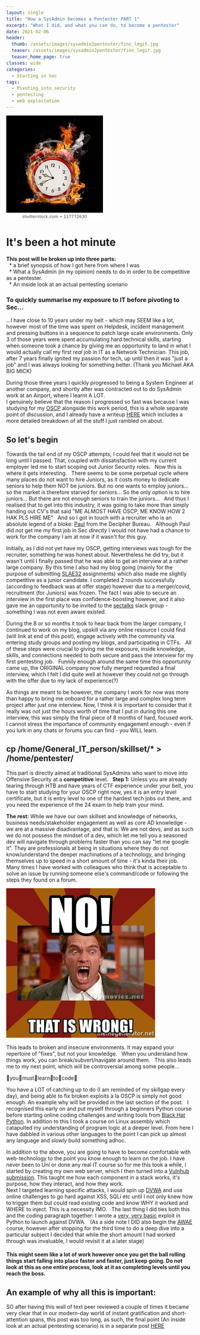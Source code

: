 ```yaml
---
layout: single
title: "How a SysAdmin becomes a Pentester PART 1"
excerpt: "What I did, and what you can do, to become a pentester"
date: 2021-02-06
header:
  thumb: /assets/images/sysadmin2pentester/finn_legit.jpg
  teaser: /assets/images/sysadmin2pentester/finn_legit.jpg
  teaser_home_page: true
classes: wide
categories:
  - Starting in Sec
tags:
  - Pivoting_into_security
  - pentesting
  - web exploitation
---
```



![Hot minute](/assets/images/sysadmin2pentester/alarm-flame-260nw-117772630.jpg)

# It's been a hot minute

__This post will be broken up into three parts:__  
  * a brief synopsis of how I got here from where I was  
  * What a SysAdmin (in my opinion) needs to do in order to be competitive as a pentester.  
  * An inside look at an actual pentesting scenario  


### To quickly summarise my exposure to IT before pivoting to Sec...
...I have close to 10 years under my belt - which may SEEM like a lot, however most of the time was spent on Helpdesk, incident management and pressing buttons in a sequence to patch large scale environments. Only 3 of those years were spent accumulating hard technical skills, starting when someone took a chance by giving me an opportunity to land in what I would actually call my first _real_ job in IT as a Network Technician. This job, after 7 years finally ignited my passion for tech, up until then it was "just a job" and I was always looking for something better. (Thank you Michael AKA BIG MICK)  

During those three years I quickly progressed to being a System Engineer at another company, and shortly after was contracted out to do SysAdmin work at an Airport, where I learnt A LOT.  
I genuinely believe that the reason I progressed so fast was because I was studying for my [OSCP](https://www.offensive-security.com/pwk-oscp/) alongside this work period, this is a whole separate point of discussion, and I already have a writeup [HERE](https://kymb0.github.io/zero-2-OSCP/) which includes a more detailed breakdown of all the stuff I just rambled on about.  

## So let's begin

Towards the tail end of my OSCP attempts, I could feel that it would not be long until I passed. That, coupled with dissatisfaction with my current employer led me to start scoping out Junior Security roles.  
Now this is where it gets interesting.  
There seems to be some perpetual cycle where many places do not want to hire Juniors, as it costs money to dedicate seniors to help them NOT be juniors.
But no one wants to employ juniors... so the market is therefore starved for seniors... So the only option is to hire juniors... But there are not enough seniors to train the juniors...  
And thus I realised that to get into this industry, it was going to take more than simply handing out CV's that said "ME ALMOST HAVE OSCP, ME KNOW HOW 2 HAK PLS HIRE ME"  
And so I got in touch with a recruiter who is an absolute legend of a bloke: [Paul](https://www.linkedin.com/in/pauljenkins-infosec/) from the Decipher Bureau.  
Although Paul did not get me my first job in Sec _directly_ I would not have had a chance to work for the company I am at now if it wasn't for this guy.  

Initially, as I did not yet have my OSCP, getting interviews was tough for the recruiter, something he was honest about. Nevertheless he did try, but it wasn't until I finally passed that he was able to get an interview at a rather large company. By this time I also had my blog going (mainly for the purpose of submitting [SLAE32](https://www.pentesteracademy.com/course?id=3) assignments) which also made me slightly competitive as a junior candidate. I completed 2 rounds successfully (according to feedback was at offer stage) however due to a merger/covid, recruitment (for Juniors) was frozen. The fact I was able to secure an interview in the first place was confidence-boosting however, and it also gave me an opportunity to be invited to the [sectalks](https://www.sectalks.org/) slack group - something I was not even aware existed.  

During the 8 or so months it took to hear back from the larger company, I continued to work on my blog, upskill via any online resource I could find (will link at end of this post), engage actively with the community via entering study groups and posting my blogs, and participating in CTFs.  
All of these steps were crucial to giving me the exposure, inside knowledge, skills, and connections needed to both secure and pass the interview for my first pentesting job.  
Funnily enough around the same time this opportunity came up, the ORIGINAL company now fully merged requested a final interview, which I felt I did quite well at however they could not go through with the offer due to my lack of experience(?)  

As things are meant to be however, the company I work for now was more than happy to bring me onboard for a rather large and complex long term project after just one interview. Now, I think it is important to consider that it really was not just the hours worth of time that I put in during this one interview, this was simply the final piece of 8 months of hard, focused work. I cannot stress the importance of community engagement enough - even if you lurk in any chats or forums you can find - you WILL learn.  

## cp /home/General_IT_person/skillset/* > /home/pentester/

This part is directly aimed at traditional SysAdmins who want to move into Offensive Security at a __competitive__ level.  
__Step 1:__ Unless you are already tearing through HTB and have years of CTF experience under your belt, you have to start studying for your OSCP right now, yes it is an entry level certificate, but it is entry level to one of the hardest tech jobs out there, and you need the experience of the 24 exam to help train your mind.  

__The rest:__ While we have our own skillset and knowledge of networks, business needs/stakeholder engagement as well as core AD knowledge - we are at a massive disadvantage, and that is: We are not devs, and as such we do not possess the mindset of a dev, which let me tell you a seasoned dev will navigate through problems faster than you can say "let me google it". They are professionals at being in situations where they do not know/understand the deeper machinations of a technology, and bringing themselves up to speed in a short amount of time - it's kinda their job.  
Many times I have worked with colleagues who think that is acceptable to solve an issue by running someone else's command/code or following the steps they found on a forum.  

![WRONG](/assets/images/sysadmin2pentester/no-that-is-wrong.jpg)

This leads to broken and insecure environments. It may expand your repertoire of "fixes", but not your knowledge.  
When you understand how things work, you can break/subvert/navigate around them.  
This also leads me to my next point, which will be controversial among some people...  

:clap:you:clap:must:clap:learn:clap:to:clap:code:clap:  

You have a LOT of catching up to do (I am reminded of my skillgap every day), and being able to fix broken exploits à la OSCP is simply not good enough. An example why will be provided in the last section of the post.  
I recognised this early on and put myself through a beginners Python course before starting online coding challenges and writing tools from [Black Hat Python](https://nostarch.com/blackhatpython). In addition to this I took a course on Linux assembly which catapulted my understanding of program logic at a deeper level. From here I have dabbled in various other languages to the point I can pick up almost any language and _slowly_ build something adhoc.  

In addition to the above, you are going to have to become comfortable with web-technology to the point you know enough to learn on the job. I have never been to Uni or done any real IT course so for me this took a while, I started by creating my own web server, which I then turned into a [Vulnhub submission](https://www.vulnhub.com/entry/stripes-1,468/). This taught me how each component in a stack works, it's purpose, how they interact, and how they work.  
Next I targeted learning specific attacks, I would spin up [DVWA](https://github.com/digininja/DVWA) and use online challenges to go hard against XSS, SQLi etc until I not only knew how to trigger them but could read existing code and know WHY it worked and WHERE to inject. This is a necessity IMO.  
The last thing I did ties both this and the coding paragraph together: I wrote a [very, very basic](https://github.com/kymb0/General_code_repo/blob/master/Code_templates/bypass_csrf_into_sqli.py) exploit in Python to launch against DVWA.  
(As a side note I DID also begin the [AWAE](https://www.offensive-security.com/awae-oswe/) course, however after stopping for the third time to do a deep dive into a particular subject I decided that while the short amount I had worked through was invaluable, I would revisit it at a later stage)

#### This might seem like a lot of work however once you get the ball rolling things start falling into place faster and faster, just keep going. Do not look at this as one entire process, look at it as completing levels until you reach the boss.

## An example of why all this is important:

SO after having this wall of text peer reviewed a couple of times it became very clear that in our modern-day world of instant gratification and short-attention spans, this post was too long, as such, the final point (An inside look at an actual pentesting scenario) is in a separate post [HERE](https://kymb0.github.io/how2_b_a_pentester_part2/)
